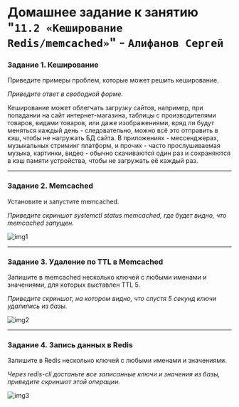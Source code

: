 # Домашнее задание к занятию "`11.2 «Кеширование Redis/memcached»`" - `Алифанов Сергей`

### Задание 1. Кеширование 

Приведите примеры проблем, которые может решить кеширование. 

*Приведите ответ в свободной форме.*

Кеширование может облегчать загрузку сайтов, например, при попадании на сайт интернет-магазина, 
таблицы с производителями товаров, видами товаров, или даже изображениями, вряд ли будут меняться каждый день -
следовательно, можно всё это отправить в кэш, чтобы не нагружать БД сайта.
В приложениях - мессенджерах, музыкальных стриминг платформ, и прочих - часто прослушиваемая музыка, картинки, видео -
обычно скачиваются один раз и сохраняются в кэш памяти устройства, чтобы не загружать её каждый раз.

---

### Задание 2. Memcached

Установите и запустите memcached.

*Приведите скриншот systemctl status memcached, где будет видно, что memcached запущен.*

![img1](https://github.com/Adrenokrome72/alifanov-hw-11-02/blob/main/1.jpg)

---

### Задание 3. Удаление по TTL в Memcached

Запишите в memcached несколько ключей с любыми именами и значениями, для которых выставлен TTL 5. 

*Приведите скриншот, на котором видно, что спустя 5 секунд ключи удалились из базы.*

![img2](https://github.com/Adrenokrome72/alifanov-hw-11-02/blob/main/2.jpg) 

---

### Задание 4. Запись данных в Redis

Запишите в Redis несколько ключей с любыми именами и значениями. 

*Через redis-cli достаньте все записанные ключи и значения из базы, приведите скриншот этой операции.*

![img3](https://github.com/Adrenokrome72/alifanov-hw-11-02/blob/main/3.jpg)

